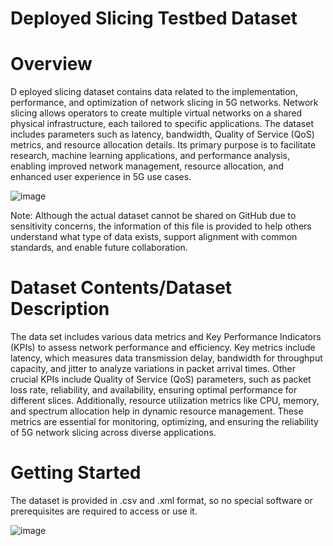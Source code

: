# Deployed Slicing Testbed Dataset

# Overview
D
eployed slicing dataset contains data related to the implementation, performance, and
optimization of network slicing in 5G networks. Network slicing allows operators to create
multiple virtual networks on a shared physical infrastructure, each tailored to specific
applications. The dataset includes parameters such as latency, bandwidth, Quality of Service
(QoS) metrics, and resource allocation details. Its primary purpose is to facilitate research,
machine learning applications, and performance analysis, enabling improved network
management, resource allocation, and enhanced user experience in 5G use cases.

![image](https://github.com/user-attachments/assets/edee6391-8543-4a7b-bf51-12132ecfd57a)

Note: Although the actual dataset cannot be shared on GitHub due to sensitivity concerns,
the information of this file is provided to help others understand what type of data exists,
support alignment with common standards, and enable future collaboration.

# Dataset Contents/Dataset Description
The data set includes various data metrics and Key Performance Indicators (KPIs) to assess
network performance and efficiency. Key metrics include latency, which measures data
transmission delay, bandwidth for throughput capacity, and jitter to analyze variations in
packet arrival times. Other crucial KPIs include Quality of Service (QoS) parameters, such
as packet loss rate, reliability, and availability, ensuring optimal performance for different
slices. Additionally, resource utilization metrics like CPU, memory, and spectrum allocation
help in dynamic resource management. These metrics are essential for monitoring,
optimizing, and ensuring the reliability of 5G network slicing across diverse applications.

# Getting Started

The dataset is provided in .csv and .xml format, so no special software or prerequisites
are required to access or use it.


![image](https://github.com/user-attachments/assets/1c10b057-66a6-412b-b63b-9a11cf2936eb)

